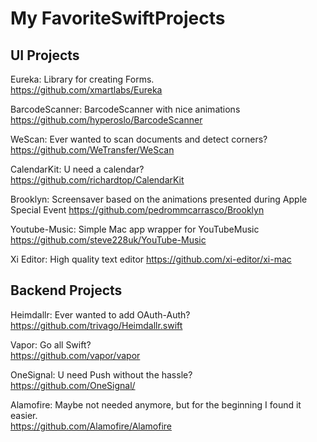 # My FavoriteSwiftProjects 



## UI Projects

Eureka: Library for creating Forms.     
https://github.com/xmartlabs/Eureka

BarcodeScanner: BarcodeScanner with nice animations    
https://github.com/hyperoslo/BarcodeScanner

WeScan: Ever wanted to scan documents and detect corners?    
https://github.com/WeTransfer/WeScan

CalendarKit: U need a calendar?    
https://github.com/richardtop/CalendarKit

Brooklyn: Screensaver based on the animations presented during Apple Special Event
https://github.com/pedrommcarrasco/Brooklyn

Youtube-Music: Simple Mac app wrapper for YouTubeMusic
https://github.com/steve228uk/YouTube-Music

Xi Editor: High quality text editor
https://github.com/xi-editor/xi-mac


## Backend Projects

Heimdallr: Ever wanted to add OAuth-Auth?     
https://github.com/trivago/Heimdallr.swift

Vapor: Go all Swift?    
https://github.com/vapor/vapor

OneSignal: U need Push without the hassle?    
https://github.com/OneSignal/

Alamofire: Maybe not needed anymore, but for the beginning I found it easier.    
https://github.com/Alamofire/Alamofire


